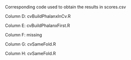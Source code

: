Corresponding code used to obtain the results in scores.csv

Column D: cvBuildPhalanxInCv.R 

Column E: cvBuildPhalanxFirst.R	

Column F: missing

Column G: cvSameFold.R

Column H: cvSameFold.R	
